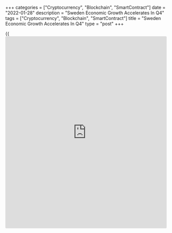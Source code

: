 +++
categories = ["Cryptocurrency", "Blockchain", "SmartContract"]
date = "2022-01-28"
description = "Sweden Economic Growth Accelerates In Q4"
tags = ["Cryptocurrency", "Blockchain", "SmartContract"]
title = "Sweden Economic Growth Accelerates In Q4"
type = "post"
+++

{{<iframe id="large-banner" src="https://www.bounty.group/#slide=23.0" width="100%" height="600" scrolling="no" style="border: 0px solid rgb(216, 221, 230); border-radius: 3px;">}}

Sweden's economic growth accelerated more than expected in the fourth
quarter, Statistics Sweden reported Friday.

Another reports from the statistical office showed that retail sales
volume decreased for the first time in three months in December and the
unemployment rate dropped further.

Gross domestic product grew 6.2 percent on a yearly basis in the fourth
quarter, faster than the 4.7 percent expansion in the third quarter. The
rate also exceeded the 5.4 percent expansion expected by economists.

Quarter-on-quarter, GDP gained 1.4 percent, which was also bigger than
the expected rate of 1 percent.

In December, GDP grew 0.3 percent on month taking the annual growth to 7
percent.  
The statistical office said retail sales volume dropped in December as
demand for durables and consumables decreased.

On a monthly basis, retail sales dropped sharply by 4.4 percent,
reversing a 0.8 percent rise in November. This was the first fall in
three months.

Annual growth in retail sales growth eased to 3.3 percent in December
from 6.1 percent in November.

In a separate communiqué, the statistical office said the unemployment
rate continued to decline at the end of the year. The jobless rate fell
to 7.3 percent in December from 7.5 percent in the previous month.

There were 400,000 unemployed persons, while employment totaled 5.08
million. The employment rate was 67.6 percent.

Another report showed that lending to households grew 6.8 percent on a
yearly basis. Consumption loan growth was 7 percent.

In December, lending to non-financial corporations gained 7.1 percent.
The rate continues on an upward trajectory after a period of low growth
and reached its highest level in 2021.

For comments and feedback [contact](https://www.playgroundfx.com/contact/): editorial@rtt[news](https://www.letsplayfx.com/blog/forex-news-website/).com

[Economic News][1]

 **What parts of the world are seeing the best (and worst) economic
performances lately? Click[here][2] to check out our [Econ Scorecard][2]
and find out! See up-to-the-moment [ranking](https://www.playgroundfx.com/blog/crypto-exchange-ranking/)s for the best and worst
performers in [GDP][3], [unemployment rate][4], [inflation][5] and much
more.**

   1. www.rtt[news](https://www.letsplayfx.com/blog/forex-news-website/).com/Content/EconomicNews.aspx
   2. www.rtt[news](https://www.letsplayfx.com/blog/forex-news-website/).com/economic-scorecard/world-rank/unemployment-rate/highest-performance.aspx
   3. www.rtt[news](https://www.letsplayfx.com/blog/forex-news-website/).com/economic-scorecard/world-rank/GDP/highest-performance.aspx
   4. www.rtt[news](https://www.letsplayfx.com/blog/forex-news-website/).com/economic-scorecard/world-rank/unemployment-rate/lowest-performance.aspx
   5. www.rtt[news](https://www.letsplayfx.com/blog/forex-news-website/).com/economic-scorecard/world-rank/CPI/highest-performance.aspx